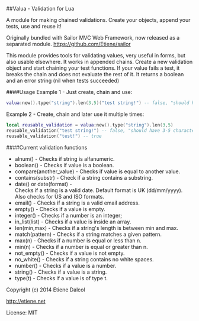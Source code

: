 ##Valua - Validation for Lua

A module for making chained validations. Create your objects, append your tests, use and reuse it!

Originally bundled with Sailor MVC Web Framework, now released as a separated module.
  https://github.com/Etiene/sailor

This module provides tools for validating values, very useful in forms, but also usable elsewhere. It works in appended chains. Create a new validation object and start chaining your test functions. If your value fails a test, it breaks the chain and does not evaluate the rest of it. It returns a boolean and an error string (nil when tests succeeded)

####Usage
Example 1 - Just create, chain and use:
```lua
valua:new().type("string").len(3,5)("test string!") -- false, "should have 3-5 characters"
```
Example 2 - Create, chain and later use it multiple times:
```lua
local reusable_validation = valua:new().type("string").len(3,5)
reusable_validation("test string!") -- false, "should have 3-5 characters"
reusable_validation("test!") -- true
```

####Current validation functions

  * alnum() - 
Checks if string is alfanumeric.
  * boolean() - 
Checks if value is a boolean.
  * compare(another_value) - 
Checks if value is equal to another value.
  * contains(substr) - 
Check if a string contains a substring.
  * date() or date(format) -  
Checks if a string is a valid date. Default format is UK (dd/mm/yyyy). Also checks for US and ISO formats.
  * email() - 
Checks if a string is a valid email address.
  * empty() - 
Checks if a value is empty.
  * integer() - 
Checks if a number is an integer;
  * in_list(list) - 
Checks if a value is inside an array.
  * len(min,max) -
Checks if a string's length is between min and max.
  * match(pattern) -
Checks if a string matches a given pattern.
  * max(n) - 
Checks if a number is equal or less than n.
  * min(n) - 
Checks if a number is equal or greater than n.
  * not_empty() - 
Checks if a value is not empty.
  * no_white() - 
Checks if a string contains no white spaces.
  * number() - 
Checks if a value is a number.
  * string() - 
Checks if a value is a string.
  * type(t) -
Checks if a value is of type t.



Copyright (c) 2014 Etiene Dalcol

http://etiene.net

License: MIT
